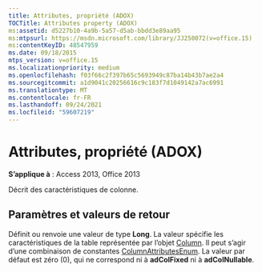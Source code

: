 ```yaml
---
title: Attributes, propriété (ADOX)
TOCTitle: Attributes property (ADOX)
ms:assetid: d5227b10-4a9b-5a57-d5ab-bbdd3e89aa95
ms:mtpsurl: https://msdn.microsoft.com/library/JJ250072(v=office.15)
ms:contentKeyID: 48547959
ms.date: 09/18/2015
mtps_version: v=office.15
ms.localizationpriority: medium
ms.openlocfilehash: f03f66c2f397b65c5693949c87ba14b43b7ae2a4
ms.sourcegitcommit: a1d9041c20256616c9c183f7d1049142a7ac6991
ms.translationtype: MT
ms.contentlocale: fr-FR
ms.lasthandoff: 09/24/2021
ms.locfileid: "59607219"
---
```

# <a name="attributes-property-adox"></a>Attributes, propriété (ADOX)


**S’applique à** : Access 2013, Office 2013

Décrit des caractéristiques de colonne.

## <a name="settings-and-return-values"></a>Paramètres et valeurs de retour

Définit ou renvoie une valeur de type **Long**. La valeur spécifie les caractéristiques de la table représentée par l’objet [Column](column-object-adox.md). Il peut s’agir d’une combinaison de constantes [ColumnAttributesEnum](columnattributesenum.md). La valeur par défaut est zéro (0), qui ne correspond ni à **adColFixed** ni à **adColNullable**.

